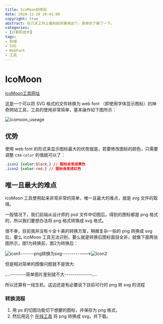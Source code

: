 ```yaml
---
title: IcoMoon初体验
date: 2020-12-28 20:41:08
copyright: true
abstract: 前几天工作上看到前同事用这个，简单的了解了一下。
categories:
- [计算机技术]
tags:
- 前端
- SVG
- WebFont
- 工具
---
```

# IcoMoon

[icoMoon工具网址](https://icomoon.io/app/#/select)

这是一个可以将 SVG 格式的文件转换为 web font （即使用字体显示图标）的神奇网站工具，工具的使用非常简单，基本操作如下图所示：

![icomoon_useage](icomoon_useage.png)



## 优势

使用 web font 的形式来显示图标最大的优势就是，若要修改图标的颜色，只需要调整 css `color` 的值就可以了：

```css
.icon1 {color:black;} // 图标会变成黑色
.icon2 {color:red;} // 图标会变成红色
```



## 唯一且最大的难点

icoMoon 工具使用起来非常非常的简单，唯一且最大的难点，就是 svg 文件的取得。

一般情况下，我们前端从设计师的 psd 文件中切图后，得到的图标都是 png 格式的，所以我们要想办法将 png 格式转换成 svg 格式。

很不幸，目前我并没有十全十美的转换方案，稍微复杂一些的 png 转换成 svg 后，要么 icoMoon 工具无法识别，要么就是转换后图标面目全非，就像下面两张图所示，图1为转换前，图2为转换后：

![icon1](icon1.png)-------png转换为svg------------>![icon2](icon2.png)

但是相对简单的图像问题就不是很大:

<img src="icon2-1.png" alt="icon2-1" style="zoom:25%;" />--------简单图片差别就不大--------------<img src="icon2-2.png" alt="icon2-2" style="zoom:25%;" />

所以还算有一线生机，这边还是有必要说下目前可行的 png 转 svg 的流程

### 转换流程

1. 用 ps 的切图功能切下想要的图标，并保存为 png 格式，
2. 然后用这个 [在线工具](https://convertio.co/zh/) 将 png 转换成 svg，并下载。


